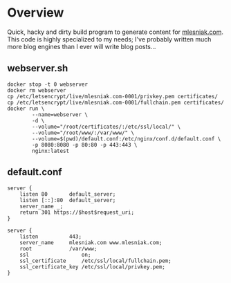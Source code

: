 # Overview

Quick, hacky and dirty build program to generate content for [mlesniak.com](https://mlesniak.com). This code is highly specialized to my needs; I've probably written much more blog engines than I ever will write blog posts...

## webserver.sh

    docker stop -t 0 webserver
    docker rm webserver
    cp /etc/letsencrypt/live/mlesniak.com-0001/privkey.pem certificates/
    cp /etc/letsencrypt/live/mlesniak.com-0001/fullchain.pem certificates/
    docker run \
            --name=webserver \
            -d \
            --volume="/root/certificates/:/etc/ssl/local/" \
            --volume="/root/www/:/var/www/" \
            --volume=$(pwd)/default.conf:/etc/nginx/conf.d/default.conf \
            -p 8080:8080 -p 80:80 -p 443:443 \
            nginx:latest

## default.conf

    server {
    	listen 80       default_server;
    	listen [::]:80  default_server;
    	server_name _;
    	return 301 https://$host$request_uri;
    }
    
    server {
        listen          443;
        server_name     mlesniak.com www.mlesniak.com;
        root            /var/www;
        ssl                 on;
        ssl_certificate     /etc/ssl/local/fullchain.pem;
        ssl_certificate_key /etc/ssl/local/privkey.pem;
    }